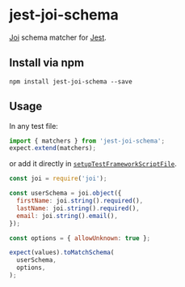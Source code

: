 # jest-joi-schema

[Joi](https://www.npmjs.com/package/joi) schema matcher for [Jest](https://www.npmjs.com/package/jest).

## Install via npm
```
npm install jest-joi-schema --save
```

## Usage

In any test file:

```js
import { matchers } from 'jest-joi-schema';
expect.extend(matchers);
```

or add it directly in [`setupTestFrameworkScriptFile`](https://jestjs.io/docs/en/configuration#setuptestframeworkscriptfile-string).

```js
const joi = require('joi');

const userSchema = joi.object({
  firstName: joi.string().required(),
  lastName: joi.string().required(),
  email: joi.string().email(),
});

const options = { allowUnknown: true };

expect(values).toMatchSchema(
  userSchema,
  options,
);
```

